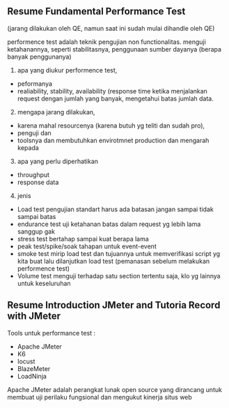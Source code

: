 ## Resume Fundamental Performance Test
(jarang dilakukan oleh QE, namun saat ini sudah mulai dihandle oleh QE)

performence test adalah teknik pengujian non functionalitas. menguji ketahanannya, seperti stabilitasnya, penggunaan sumber dayanya (berapa banyak penggunanya)

1. apa yang diukur performence test, 
- peformanya
- realiability, stability, availability (response time ketika menjalankan request dengan jumlah yang banyak, mengetahui batas jumlah data.

2. mengapa jarang dilakukan, 
- karena mahal resourcenya (karena butuh yg teliti dan sudah pro), 
- penguji dan 
- toolsnya dan membutuhkan envirotmnet production dan mengarah kepada 

3. apa yang perlu diperhatikan
- throughput
- response data

4. jenis
- Load test pengujian standart harus ada batasan jangan sampai tidak sampai batas
- endurance test uji ketahanan batas dalam request yg lebih lama sanggup gak
- stress test bertahap sampai kuat berapa lama 
- peak test/spike/soak tahapan untuk event-event
- smoke test mirip load test dan tujuannya untuk memverifikasi script yg kita buat lalu dilanjutkan load test (pemanasan sebelum melakukan performence test)
- Volume test menguji terhadap satu section tertentu saja, klo yg lainnya untuk keseluruhan


## Resume Introduction JMeter and Tutoria Record with JMeter 

Tools untuk performance test :
- Apache JMeter
- K6
- locust
- BlazeMeter
- LoadNinja

Apache JMeter adalah perangkat lunak open source yang dirancang untuk membuat uji perilaku fungsional dan mengukut kinerja situs web
